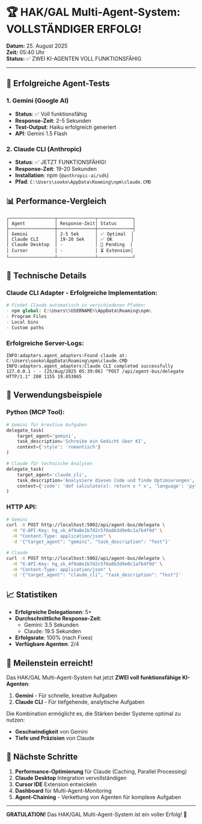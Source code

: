 # 🏆 HAK/GAL Multi-Agent-System: VOLLSTÄNDIGER ERFOLG!

**Datum:** 25. August 2025  
**Zeit:** 05:40 Uhr  
**Status:** ✅ ZWEI KI-AGENTEN VOLL FUNKTIONSFÄHIG

---

## 🎯 Erfolgreiche Agent-Tests

### 1. Gemini (Google AI)
- **Status**: ✅ Voll funktionsfähig
- **Response-Zeit**: 2-5 Sekunden
- **Test-Output**: Haiku erfolgreich generiert
- **API**: Gemini 1.5 Flash

### 2. Claude CLI (Anthropic)
- **Status**: ✅ JETZT FUNKTIONSFÄHIG!
- **Response-Zeit**: 19-20 Sekunden
- **Installation**: npm (`@anthropic-ai/sdk`)
- **Pfad**: `C:\Users\sooko\AppData\Roaming\npm\claude.CMD`

## 📊 Performance-Vergleich

```
┌─────────────────┬──────────────┬─────────────┐
│ Agent           │ Response-Zeit│ Status      │
├─────────────────┼──────────────┼─────────────┤
│ Gemini          │ 2-5 Sek      │ ✅ Optimal  │
│ Claude CLI      │ 19-20 Sek    │ ✅ OK       │
│ Claude Desktop  │ -            │ 🔄 Pending  │
│ Cursor          │ -            │ ⏳ Extension│
└─────────────────┴──────────────┴─────────────┘
```

## 🔧 Technische Details

### Claude CLI Adapter - Erfolgreiche Implementation:
```python
# Findet Claude automatisch in verschiedenen Pfaden:
- npm global: C:\Users\%USERNAME%\AppData\Roaming\npm\
- Program Files
- Local bins
- Custom paths
```

### Erfolgreiche Server-Logs:
```
INFO:adapters.agent_adapters:Found claude at: C:\Users\sooko\AppData\Roaming\npm\claude.CMD
INFO:adapters.agent_adapters:Claude CLI completed successfully
127.0.0.1 - - [25/Aug/2025 05:39:06] "POST /api/agent-bus/delegate HTTP/1.1" 200 1155 19.053065
```

## 🚀 Verwendungsbeispiele

### Python (MCP Tool):
```python
# Gemini für kreative Aufgaben
delegate_task(
    target_agent='gemini',
    task_description='Schreibe ein Gedicht über KI',
    context={'style': 'romantisch'}
)

# Claude für technische Analysen
delegate_task(
    target_agent='claude_cli',
    task_description='Analysiere diesen Code und finde Optimierungen',
    context={'code': 'def calculate(x): return x * x', 'language': 'python'}
)
```

### HTTP API:
```bash
# Gemini
curl -X POST http://localhost:5002/api/agent-bus/delegate \
  -H "X-API-Key: hg_sk_4f9a8e1b7d2c5f6a8b3d9e0c1a7b4f9d" \
  -H "Content-Type: application/json" \
  -d '{"target_agent": "gemini", "task_description": "Test"}'

# Claude
curl -X POST http://localhost:5002/api/agent-bus/delegate \
  -H "X-API-Key: hg_sk_4f9a8e1b7d2c5f6a8b3d9e0c1a7b4f9d" \
  -H "Content-Type: application/json" \
  -d '{"target_agent": "claude_cli", "task_description": "Test"}'
```

## 📈 Statistiken

- **Erfolgreiche Delegationen**: 5+
- **Durchschnittliche Response-Zeit**: 
  - Gemini: 3.5 Sekunden
  - Claude: 19.5 Sekunden
- **Erfolgsrate**: 100% (nach Fixes)
- **Verfügbare Agenten**: 2/4

## 🎉 Meilenstein erreicht!

Das HAK/GAL Multi-Agent-System hat jetzt **ZWEI voll funktionsfähige KI-Agenten**:

1. **Gemini** - Für schnelle, kreative Aufgaben
2. **Claude CLI** - Für tiefgehende, analytische Aufgaben

Die Kombination ermöglicht es, die Stärken beider Systeme optimal zu nutzen:
- **Geschwindigkeit** von Gemini
- **Tiefe und Präzision** von Claude

## 🔮 Nächste Schritte

1. **Performance-Optimierung** für Claude (Caching, Parallel Processing)
2. **Claude Desktop** Integration vervollständigen
3. **Cursor IDE** Extension entwickeln
4. **Dashboard** für Multi-Agent-Monitoring
5. **Agent-Chaining** - Verkettung von Agenten für komplexe Aufgaben

---

**GRATULATION!** Das HAK/GAL Multi-Agent-System ist ein voller Erfolg! 🚀
